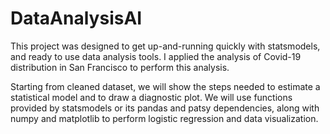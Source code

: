 # DataAnalysisAI
This project was designed to get up-and-running quickly with statsmodels, and ready to use data analysis tools. I applied the analysis of Covid-19 distribution in San Francisco to perform this analysis.

Starting from cleaned dataset, we will show the steps needed to estimate a statistical model and to draw a diagnostic plot. We will use functions provided by statsmodels or its pandas and patsy dependencies, along with numpy and matplotlib to perform logistic regression and data visualization.
